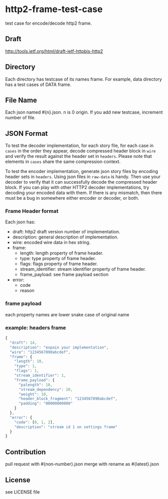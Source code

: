 # http2-frame-test-case

test case for encode/decode http2 frame.

## Draft

http://tools.ietf.org/html/draft-ietf-httpbis-http2

## Directory

Each directory has testcase of its names frame.
For example, data directory has a test cases of DATA frame.

## File Name

Each json named #{n}.json. n is 0 origin.
If you add new testcase, increment number of file.

## JSON Format

To test the decoder implementation, for each story file, for each case
in ```cases``` in the order they appear, decode compressed header
block in ```wire``` and verify the result against the header set in
```headers```. Please note that elements in ```cases``` share the same
compression context.

To test the encoder implementation, generate json story files by
encoding header sets in ```headers```. Using json files in
```raw-data``` is handy. Then use your decoder to verify that it can
successfully decode the compressed header block. If you can play with
other HTTP2 decoder implementations, try decoding your encoded data
with them. If there is any mismatch, then there must be a bug in
somewhere either encoder or decoder, or both.

### Frame Header format

Each json has:

- draft: http2 draft version number of implementation.
- description: general description of implementation.
- wire:   encoded wire data in hex string.
- frame:
  - length: length property of frame header.
  - type:   type property of frame header.
  - flags:  flags property of frame header.
  - stream_identifier: stream identifier property of frame header.
  - frame_payload: see frame payload section
- error:
  - code
  - reason


### frame payload

each property names are lower snake case of original name

### example: headers frame

```js
{
  "draft": 14,
  "description": "expain your implementation",
  "wire": "1234567890abcdef",
  "frame": {
    "length": 10,
    "type": 1,
    "flags": 1,
    "stream_identifier": 1,
    "frame_payload": {
      "palength": 10,
      "stream_dependency": 10,
      "weight": 10,
      "header_block_fragment": "1234567890abcdef",
      "padding": "00000000000"
    }
  },
  "error": {
    "code": [0, 1, 2],
    "description": "stream id 1 on settings frame"
  }
}
```

## Contribution

pull request with #{non-number}.json
merge with rename as #{latest}.json


## License

see LICENSE file
